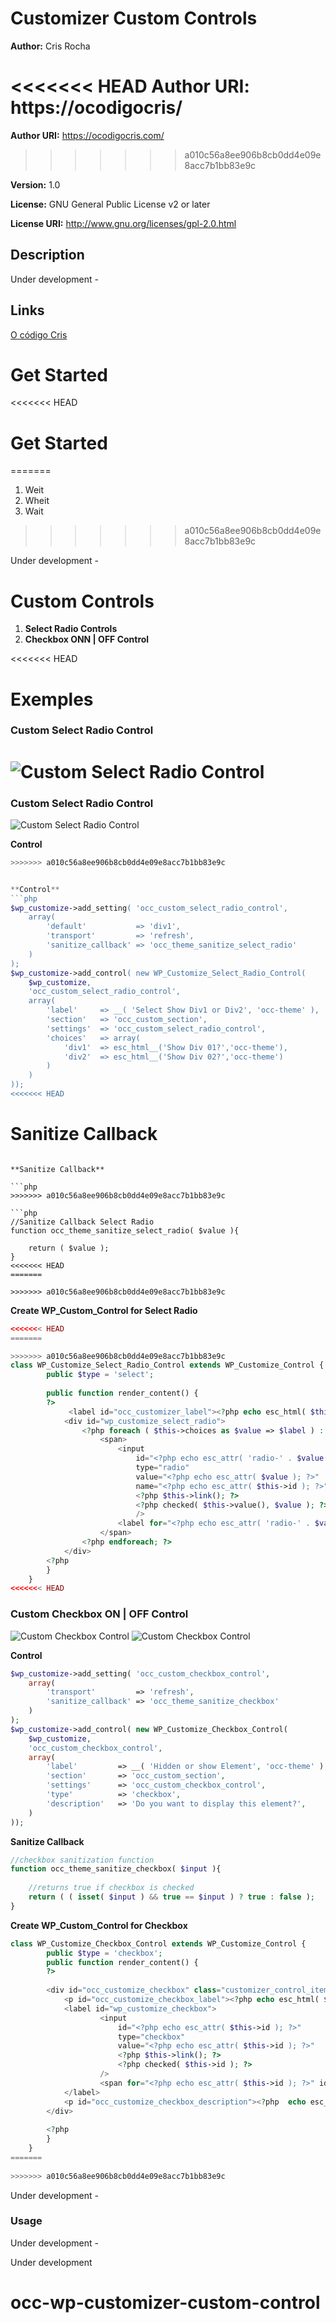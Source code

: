 # Customizer Custom Controls #

**Author:** Cris Rocha 

<<<<<<< HEAD
**Author URI:** https://ocodigocris/
=======
**Author URI:** https://ocodigocris.com/
>>>>>>> a010c56a8ee906b8cb0dd4e09e8acc7b1bb83e9c

**Version:** 1.0

**License:**  GNU General Public License v2 or later 

**License  URI:** http://www.gnu.org/licenses/gpl-2.0.html 

## Description ##

Under development -

## Links ##

[O código Cris ](https://ocodigocris.com)  

# Get Started

<<<<<<< HEAD
# Get Started #
=======
1. Weit
1. Wheit
1. Wait
>>>>>>> a010c56a8ee906b8cb0dd4e09e8acc7b1bb83e9c

Under development -
# Custom Controls #

1. **Select Radio Controls**
1. **Checkbox ONN | OFF Control**

<<<<<<< HEAD
# Exemples #

### **Custom Select Radio Control**



![Custom Select Radio Control](img/custom-select-radio.png)
=======
### Custom Select Radio Control

![Custom Select Radio Control](https://lh3.googleusercontent.com/-Mnc_Y1gMSSo/YBvZwf1kNdI/AAAAAAAAJ0o/XhM2ABFRxkwT4KtTXOgZCAq75ilKawemQCLcBGAsYHQ/w680/image.png)

**Control**


```php
>>>>>>> a010c56a8ee906b8cb0dd4e09e8acc7b1bb83e9c


**Control**
```php
$wp_customize->add_setting( 'occ_custom_select_radio_control',
    array(
        'default'           => 'div1',
        'transport'         => 'refresh',
        'sanitize_callback' => 'occ_theme_sanitize_select_radio'
    )
);
$wp_customize->add_control( new WP_Customize_Select_Radio_Control( 
    $wp_customize, 
    'occ_custom_select_radio_control', 
    array(
        'label'     => __( 'Select Show Div1 or Div2', 'occ-theme' ),
        'section'   => 'occ_custom_section',
        'settings'  => 'occ_custom_select_radio_control',
        'choices'   => array(
            'div1'  => esc_html__('Show Div 01?','occ-theme'),
            'div2'  => esc_html__('Show Div 02?','occ-theme')           
        )
    ) 
));
<<<<<<< HEAD
```

**Sanitize Callback**
=======

```

**Sanitize Callback**

```php
>>>>>>> a010c56a8ee906b8cb0dd4e09e8acc7b1bb83e9c

```php
//Sanitize Callback Select Radio
function occ_theme_sanitize_select_radio( $value ){
    
    return ( $value );
}
<<<<<<< HEAD
=======

>>>>>>> a010c56a8ee906b8cb0dd4e09e8acc7b1bb83e9c
```

**Create WP_Custom_Control for Select Radio**

```php
<<<<<<< HEAD
=======

>>>>>>> a010c56a8ee906b8cb0dd4e09e8acc7b1bb83e9c
class WP_Customize_Select_Radio_Control extends WP_Customize_Control {
        public $type = 'select';
 
        public function render_content() {
        ?>
             <label id="occ_customizer_label"><?php echo esc_html( $this->label ); ?></label>
            <div id="wp_customize_select_radio">
                <?php foreach ( $this->choices as $value => $label ) : ?>
                    <span>
                        <input
                            id="<?php echo esc_attr( 'radio-' . $value ); ?>"
                            type="radio"
                            value="<?php echo esc_attr( $value ); ?>"
                            name="<?php echo esc_attr( $this->id ); ?>"
                            <?php $this->link(); ?>
                            <?php checked( $this->value(), $value ); ?>
                            />
                        <label for="<?php echo esc_attr( 'radio-' . $value ); ?>"><?php echo esc_html( $label ); ?></label>
                    </span>
                <?php endforeach; ?>  
            </div>
        <?php
        }
    }
<<<<<<< HEAD
```
### **Custom Checkbox ON | OFF Control**

![Custom Checkbox Control](img/custom-checkbox.png)
![Custom Checkbox Control](img/custom-checkbox-off.png)

**Control**

```php
$wp_customize->add_setting( 'occ_custom_checkbox_control',
    array(
        'transport'         => 'refresh',
        'sanitize_callback' => 'occ_theme_sanitize_checkbox'
    )
);
$wp_customize->add_control( new WP_Customize_Checkbox_Control( 
    $wp_customize, 
    'occ_custom_checkbox_control', 
    array(
        'label'         => __( 'Hidden or show Element', 'occ-theme' ),
        'section'       => 'occ_custom_section',
        'settings'      => 'occ_custom_checkbox_control',
        'type'          => 'checkbox',
        'description'   => 'Do you want to display this element?',
    ) 
));
```

**Sanitize Callback**

```php
//checkbox sanitization function
function occ_theme_sanitize_checkbox( $input ){
      
    //returns true if checkbox is checked
    return ( ( isset( $input ) && true == $input ) ? true : false );
}
```

**Create WP_Custom_Control for Checkbox**

```php
class WP_Customize_Checkbox_Control extends WP_Customize_Control {
        public $type = 'checkbox';
        public function render_content() {
        ?>
        
        <div id="occ_customize_checkbox" class="customizer_control_item">
            <p id="occ_customize_checkbox_label"><?php echo esc_html( $this->label ); ?></p>
            <label id="wp_customize_checkbox">
                    <input
                        id="<?php echo esc_attr( $this->id ); ?>"
                        type="checkbox"
                        value="<?php echo esc_attr( $this->id ); ?>"
                        <?php $this->link(); ?>
                        <?php checked( $this->id ); ?>
                    />
                    <span for="<?php echo esc_attr( $this->id ); ?>" id="occ_checkbox_control_span"></span>
            </label>
            <p id="occ_customize_checkbox_description"><?php  echo esc_html( $this->description ); ?></p>
        </div>
            
        <?php
        }
    }
=======
    
>>>>>>> a010c56a8ee906b8cb0dd4e09e8acc7b1bb83e9c
```

Under development -

### Usage ###
 

Under development -





Under development 

# occ-wp-customizer-custom-control
